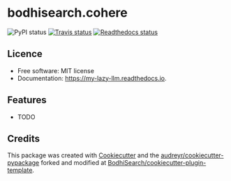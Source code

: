 # bodhisearch.cohere

![PyPI status](https://img.shields.io/pypi/v/bodhisearch.cohere.svg)
[![Travis status](https://img.shields.io/travis/BodhiSearch/bodhisearch.cohere.svg)](https://travis-ci.com/BodhiSearch/bodhisearch.cohere)
[![Readthedocs status](https://readthedocs.org/projects/my-lazy-llm/badge/?version=latest)](https://my-lazy-llm.readthedocs.io/en/latest/?version=latest)

## Licence

- Free software: MIT license
- Documentation: <https://my-lazy-llm.readthedocs.io>.

## Features

- TODO

## Credits

This package was created with [Cookiecutter](https://github.com/cookiecutter/cookiecutter) and the [audreyr/cookiecutter-pypackage](https://github.com/audreyr/cookiecutter-pypackage) forked and modified at [BodhiSearch/cookiecutter-plugin-template](https://github.com/BodhiSearch/cookiecutter-plugin-template).
